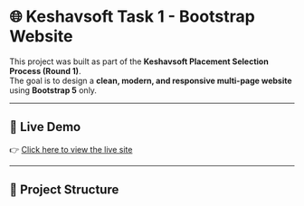 # 🌐 Keshavsoft Task 1 - Bootstrap Website

This project was built as part of the **Keshavsoft Placement Selection Process (Round 1)**.  
The goal is to design a **clean, modern, and responsive multi-page website** using **Bootstrap 5** only.

---

## 🚀 Live Demo
👉 [Click here to view the live site]((https://ankitiwari085.github.io/KeshavSoft_Task1/))  

---

## 📂 Project Structure
